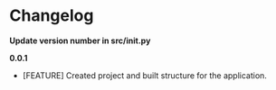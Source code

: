 # Changelog

**Update version number in src/__init__.py**

**0.0.1**
- [FEATURE] Created project and built structure for the application.
